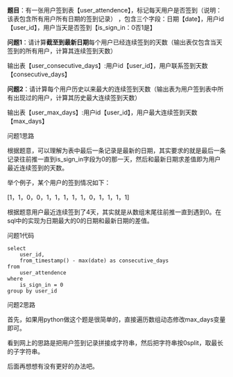 **题目**：有一张用户签到表【user_attendence】，标记每天用户是否签到（说明：该表包含所有用户所有日期的签到记录） ，包含三个字段：日期【date】，用户id【user_id】，用户当天是否签到【is_sign_in：0否1是】

**问题1**：请计算**截至到最新日期**每个用户已经连续签到的天数（输出表仅包含当天签到的所有用户，计算其连续签到天数）

输出表【user_consecutive_days】:用户id【user_id】，用户联系签到天数【consecutive_days】



**问题2**：请计算每个用户历史以来最大的连续签到天数（输出表为用户签到表中所有出现过的用户，计算其历史最大连续签到天数）

输出表【user_max_days】:用户id【user_id】，用户最大连续签到天数【max_days】



问题1思路

根据题意，可以理解为表中最后一条记录是最新的日期，其实要求的就是最后一条记录往前推一直到is_sign_in字段为0的那一天，然后和最新日期求差值即为用户最近连续签到的天数。

举个例子，某个用户的签到情况如下：

[1，1，0，0，1，1，1，1，1，0，1，1，1，1]

根据题意用户最近连续签到了4天，其实就是从数组末尾往前推一直到遇到0。在sql中的实现为日期最大的0的日期和最新日期的差值。



问题1代码

```
select 
	user_id,
	from_timestamp() - max(date) as consecutive_days
from 
	user_attendence 
where 
	is_sign_in = 0
group by user_id
```



问题2思路

首先，如果用python做这个题是很简单的，直接遍历数组动态修改max_days变量即可。

看到网上的思路是把用户签到记录拼接成字符串，然后把字符串按0split，取最长的子字符串。

后面再想想有没有更好的办法吧。



